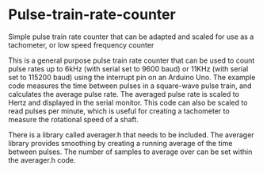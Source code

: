 # Pulse-train-rate-counter
Simple pulse train rate counter that can be adapted and scaled for use as a tachometer, or low speed frequency counter

This is a general purpose pulse train rate counter that can be used to count pulse rates up to 6kHz (with serial set to 9600 baud) or 11KHz (with serial set to 115200 baud) using the interrupt pin on an Arduino Uno. The example code measures the time between pulses in a square-wave pulse train, and calculates the average pulse rate. The averaged pulse rate is scaled to Hertz and displayed in the serial monitor.  This code can also be scaled to read pulses per minute, which is useful for creating a tachometer to measure the rotational speed of a shaft.

There is a library called averager.h that needs to be included.  The averager library provides smoothing by creating a running average of the time between pulses.  The number of samples to average over can be set within the averager.h code.
